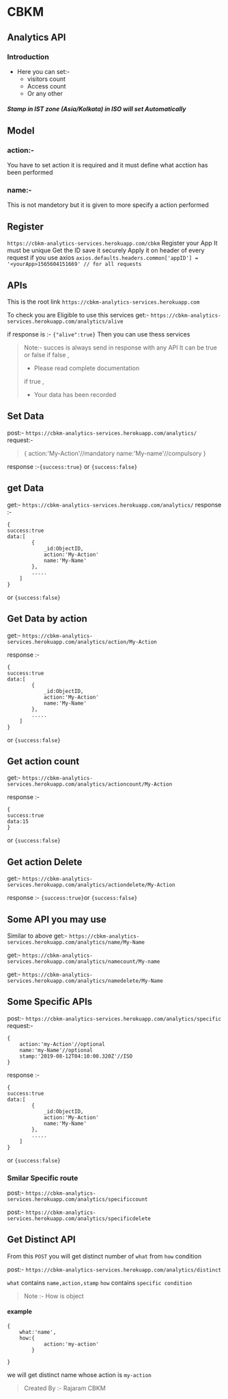 
# CBKM
## Analytics API 
### Introduction
- Here  you can set:-
  - visitors count 
  - Access count 
  - Or any other 
##### Stamp in IST zone (Asia/Kolkata) in ISO will set Automatically


## Model
### action:-
You have to set action it is required and it must define 
what acction has been performed 

### name:-
This is not mandetory but it is given to more specify a action performed 

## Register

`https://cbkm-analytics-services.herokuapp.com/cbkm`
Register your App It must be unique 
Get the ID save it securely
Apply it on header of every request
if you use axios
`axios.defaults.headers.common['appID'] = '<yourApp>1565604151669' // for all requests`

## APIs

This is the root link 
`https://cbkm-analytics-services.herokuapp.com`

To check you are Eligible to use this services
get:- `https://cbkm-analytics-services.herokuapp.com/analytics/alive`

if response is :-
`{"alive":true}`
Then you can use thess services

> Note:- succes is always send in response with any API
> It can be true or false 
> if false ,
>  - Please read complete  documentation 
>
> if true ,
>  - Your data has been recorded
>
## Set Data
post:- `https://cbkm-analytics-services.herokuapp.com/analytics/`
request:-

> {
> action:'My-Action'//mandatory
> name:'My-name'//compulsory
> }
> 
response :-`{success:true}` or `{success:false}`

## get Data
get:- `https://cbkm-analytics-services.herokuapp.com/analytics/`
response :-
```
{
success:true
data:[ 
		{
			_id:ObjectID,
			action:'My-Action'
			name:'My-Name'
		},
		.....
	]
}
```
or `{success:false}`

## Get Data by action

get:- `https://cbkm-analytics-services.herokuapp.com/analytics/action/My-Action`

response :-
```
{
success:true
data:[ 
		{
			_id:ObjectID,
			action:'My-Action'
			name:'My-Name'
		},
		.....
	]
}
```
or `{success:false}`


## Get  action count

get:- `https://cbkm-analytics-services.herokuapp.com/analytics/actioncount/My-Action`

response :-
```
{
success:true
data:15
}
```
or `{success:false}`


## Get  action Delete

get:- `https://cbkm-analytics-services.herokuapp.com/analytics/actiondelete/My-Action`

response :-
``{success:true}``or `{success:false}`


## Some API you may use  
Similar to above 
get:- `https://cbkm-analytics-services.herokuapp.com/analytics/name/My-Name`

get:- `https://cbkm-analytics-services.herokuapp.com/analytics/namecount/My-name`

get:- `https://cbkm-analytics-services.herokuapp.com/analytics/namedelete/My-Name`

## Some Specific APIs 

post:- `https://cbkm-analytics-services.herokuapp.com/analytics/specific`
request:-
```
{
	action:'my-Action'//optional
	name:'my-Name'//optional
	stamp:'2019-08-12T04:10:00.320Z'//ISO
}
```
response :-
```
{
success:true
data:[ 
		{
			_id:ObjectID,
			action:'My-Action'
			name:'My-Name'
		},
		.....
	]
}
```
or `{success:false}`

### Smilar Specific route

post:- `https://cbkm-analytics-services.herokuapp.com/analytics/specificcount`

post:- `https://cbkm-analytics-services.herokuapp.com/analytics/specificdelete`

## Get Distinct API
From this `POST` you will get distinct number of `what` from `how` condition

post:- `https://cbkm-analytics-services.herokuapp.com/analytics/distinct`

`what` contains `name,action,stamp`
`how` contains `specific condition` 
>Note :- How is object
#### example
```
{
	what:'name',
	how:{
			action:'my-action'
		}
	
}
```
we will get distinct name whose action is `my-action`


>Created By :-
>Rajaram
>CBKM



